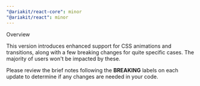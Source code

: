 ```yaml
---
"@ariakit/react-core": minor
"@ariakit/react": minor
---
```


Overview

This version introduces enhanced support for CSS animations and transitions, along with a few breaking changes for quite specific cases. The majority of users won't be impacted by these.

Please review the brief notes following the **BREAKING** labels on each update to determine if any changes are needed in your code.
